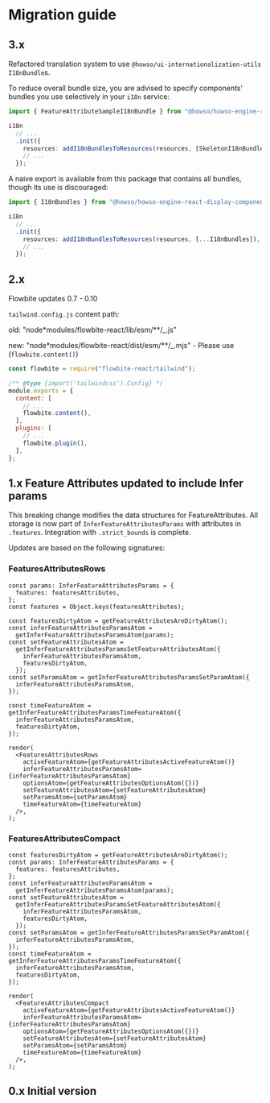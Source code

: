 # Migration guide

## 3.x

Refactored translation system to use `@howso/ui-internationalization-utils` `I18nBundle`s.

To reduce overall bundle size, you are advised to specify components' bundles you use selectively in your `i18n` service:

```ts
import { FeatureAttributeSampleI18nBundle } from "@howso/howso-engine-react-display-components";

i18n
  // ...
  .init({
    resources: addI18nBundlesToResources(resources, [SkeletonI18nBundle]),
    // ...
  });
```

A naive export is available from this package that contains all bundles, though
its use is discouraged:

```ts
import { I18nBundles } from "@howso/howso-engine-react-display-components";

i18n
  // ...
  .init({
    resources: addI18nBundlesToResources(resources, [...I18nBundles]),
    // ...
  });
```

## 2.x

Flowbite updates 0.7 - 0.10

`tailwind.config.js` content path:

old: "node\*modules/flowbite-react/lib/esm/\*\*/\_.js"

new: "node\*modules/flowbite-react/dist/esm/\*\*/\_.mjs" - Please use (`flowbite.content()`)

```js
const flowbite = require("flowbite-react/tailwind");

/** @type {import('tailwindcss').Config} */
module.exports = {
  content: [
    // ...
    flowbite.content(),
  ],
  plugins: [
    // ...
    flowbite.plugin(),
  ],
};
```

## 1.x Feature Attributes updated to include Infer params

This breaking change modifies the data structures for FeatureAttributes.
All storage is now part of `InferFeatureAttributesParams` with attributes in `.features`.
Integration with `.strict_bounds` is complete.

Updates are based on the following signatures:

### FeaturesAttributesRows

```tsx
const params: InferFeatureAttributesParams = {
  features: featuresAttributes,
};
const features = Object.keys(featuresAttributes);

const featuresDirtyAtom = getFeatureAttributesAreDirtyAtom();
const inferFeatureAttributesParamsAtom =
  getInferFeatureAttributesParamsAtom(params);
const setFeatureAttributesAtom =
  getInferFeatureAttributesParamsSetFeatureAttributesAtom({
    inferFeatureAttributesParamsAtom,
    featuresDirtyAtom,
  });
const setParamsAtom = getInferFeatureAttributesParamsSetParamAtom({
  inferFeatureAttributesParamsAtom,
});

const timeFeatureAtom = getInferFeatureAttributesParamsTimeFeatureAtom({
  inferFeatureAttributesParamsAtom,
  featuresDirtyAtom,
});

render(
  <FeaturesAttributesRows
    activeFeatureAtom={getFeatureAttributesActiveFeatureAtom()}
    inferFeatureAttributesParamsAtom={inferFeatureAttributesParamsAtom}
    optionsAtom={getFeatureAttributesOptionsAtom({})}
    setFeatureAttributesAtom={setFeatureAttributesAtom}
    setParamsAtom={setParamsAtom}
    timeFeatureAtom={timeFeatureAtom}
  />,
);
```

### FeaturesAttributesCompact

```tsx
const featuresDirtyAtom = getFeatureAttributesAreDirtyAtom();
const params: InferFeatureAttributesParams = {
  features: featuresAttributes,
};
const inferFeatureAttributesParamsAtom =
  getInferFeatureAttributesParamsAtom(params);
const setFeatureAttributesAtom =
  getInferFeatureAttributesParamsSetFeatureAttributesAtom({
    inferFeatureAttributesParamsAtom,
    featuresDirtyAtom,
  });
const setParamsAtom = getInferFeatureAttributesParamsSetParamAtom({
  inferFeatureAttributesParamsAtom,
});
const timeFeatureAtom = getInferFeatureAttributesParamsTimeFeatureAtom({
  inferFeatureAttributesParamsAtom,
  featuresDirtyAtom,
});

render(
  <FeaturesAttributesCompact
    activeFeatureAtom={getFeatureAttributesActiveFeatureAtom()}
    inferFeatureAttributesParamsAtom={inferFeatureAttributesParamsAtom}
    optionsAtom={getFeatureAttributesOptionsAtom({})}
    setFeatureAttributesAtom={setFeatureAttributesAtom}
    setParamsAtom={setParamsAtom}
    timeFeatureAtom={timeFeatureAtom}
  />,
);
```

## 0.x Initial version
